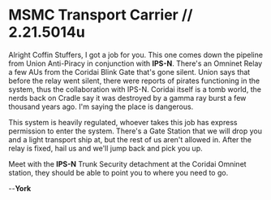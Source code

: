 # MSMC Transport Carrier // 2.21.5014u
Alright Coffin Stuffers, I got a job for you. This one comes down the pipeline from Union Anti-Piracy in conjunction with **IPS-N**. There's an Omninet Relay a few AUs from the Coridai Blink Gate that's gone silent. Union says that before the relay went silent, there were reports of pirates functioning in the system, thus the collaboration with IPS-N. Coridai itself is a tomb world, the nerds back on Cradle say it was destroyed by a gamma ray burst a few thousand years ago. I'm saying the place is dangerous.

This system is heavily regulated, whoever takes this job has express permission to enter the system. There's a Gate Station that we will drop you and a light transport ship at, but the rest of us aren't allowed in. After the relay is fixed, hail us and we'll jump back and pick you up.

Meet with the **IPS-N** Trunk Security detachment at the Coridai Omninet station, they should be able to point you to where you need to go.

--**York**